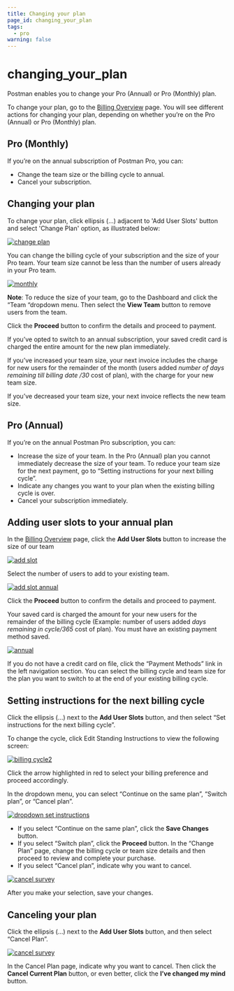 ```yaml
---
title: Changing your plan
page_id: changing_your_plan
tags:
  - pro
warning: false
---
```


# changing\_your\_plan

Postman enables you to change your Pro \(Annual\) or Pro \(Monthly\) plan.

To change your plan, go to the [Billing Overview](https://go.postman.co/billing/overview) page. You will see different actions for changing your plan, depending on whether you’re on the Pro \(Annual\) or Pro \(Monthly\) plan.

## Pro \(Monthly\)

If you’re on the annual subscription of Postman Pro, you can:

* Change the team size or the billing cycle to annual.
* Cancel your subscription.

## Changing your plan

To change your plan, click ellipsis \(...\) adjacent to 'Add User Slots' button and select 'Change Plan' option, as illustrated below:

[![change plan](https://s3.amazonaws.com/postman-static-getpostman-com/postman-docs/Add-User-Slots.png)](https://s3.amazonaws.com/postman-static-getpostman-com/postman-docs/Add-User-Slots.png)

You can change the billing cycle of your subscription and the size of your Pro team. Your team size cannot be less than the number of users already in your Pro team.

[![monthly](https://s3.amazonaws.com/postman-static-getpostman-com/postman-docs/changePlan-monthly.png)](https://s3.amazonaws.com/postman-static-getpostman-com/postman-docs/changePlan-monthly.png)

**Note**: To reduce the size of your team, go to the Dashboard and click the “Team “dropdown menu. Then select the **View Team** button to remove users from the team.

Click the **Proceed** button to confirm the details and proceed to payment.

If you’ve opted to switch to an annual subscription, your saved credit card is charged the entire amount for the new plan immediately.

If you’ve increased your team size, your next invoice includes the charge for new users for the remainder of the month \(users added  _number of days remaining till billing date /30_  cost of plan\), with the charge for your new team size.

If you’ve decreased your team size, your next invoice reflects the new team size.

## Pro \(Annual\)

If you’re on the annual Postman Pro subscription, you can:

* Increase the size of your team. In the Pro \(Annual\) plan you cannot immediately decrease the size of your team. To reduce your team size for the next payment, go to “Setting instructions for your next billing cycle”. 
* Indicate any changes you want to your plan when the existing billing cycle is over.
* Cancel your subscription immediately.

## Adding user slots to your annual plan

In the [Billing Overview](https://go.postman.co/billing/overview) page, click the **Add User Slots** button to increase the size of our team

[![add slot](https://s3.amazonaws.com/postman-static-getpostman-com/postman-docs/currentPlan-annual.png)](https://s3.amazonaws.com/postman-static-getpostman-com/postman-docs/currentPlan-annual.png)

Select the number of users to add to your existing team.

[![add slot annual](https://s3.amazonaws.com/postman-static-getpostman-com/postman-docs/addSlots-annual.png)](https://s3.amazonaws.com/postman-static-getpostman-com/postman-docs/addSlots-annual.png)

Click the **Proceed** button to confirm the details and proceed to payment.

Your saved card is charged the amount for your new users for the remainder of the billing cycle \(Example: number of users added  _days remaining in cycle/365_  cost of plan\). You must have an existing payment method saved.

[![annual](https://s3.amazonaws.com/postman-static-getpostman-com/postman-docs/changePlan-annual.png)](https://s3.amazonaws.com/postman-static-getpostman-com/postman-docs/changePlan-annual.png)

If you do not have a credit card on file, click the “Payment Methods” link in the left navigation section. You can select the billing cycle and team size for the plan you want to switch to at the end of your existing billing cycle.

## Setting instructions for the next billing cycle

Click the ellipsis \(...\) next to the **Add User Slots** button, and then select “Set instructions for the next billing cycle”.

To change the cycle, click Edit Standing Instructions to view the following screen:

[![billing cycle2](https://s3.amazonaws.com/postman-static-getpostman-com/postman-docs/Set-Bill-Cycle2.png)](https://s3.amazonaws.com/postman-static-getpostman-com/postman-docs/Set-Bill-Cycle2.png)

Click the arrow highlighted in red to select your billing preference and proceed accordingly.

In the dropdown menu, you can select “Continue on the same plan”, “Switch plan”, or “Cancel plan”.

[![dropdown set instructions](https://s3.amazonaws.com/postman-static-getpostman-com/postman-docs/WS-setInstructions-dropdown-annual.png)](https://s3.amazonaws.com/postman-static-getpostman-com/postman-docs/WS-setInstructions-dropdown-annual.png)

* If you select “Continue on the same plan”, click the **Save Changes** button.
* If you select “Switch plan”, click the **Proceed** button. In the “Change Plan” page, change the billing cycle or team size details and then proceed to review and complete your purchase.
* If you select “Cancel plan”, indicate why you want to cancel.

[![cancel survey](https://s3.amazonaws.com/postman-static-getpostman-com/postman-docs/WS-cancel-current-plan.png)](https://s3.amazonaws.com/postman-static-getpostman-com/postman-docs/WS-cancel-current-plan.png)

After you make your selection, save your changes.

## Canceling your plan

Click the ellipsis \(...\) next to the **Add User Slots** button, and then select “Cancel Plan”.

[![cancel survey](https://s3.amazonaws.com/postman-static-getpostman-com/postman-docs/WS-cancelSetInstruction-annual.png)](https://s3.amazonaws.com/postman-static-getpostman-com/postman-docs/WS-cancelSetInstruction-annual.png)

In the Cancel Plan page, indicate why you want to cancel. Then click the **Cancel Current Plan** button, or even better, click the **I’ve changed my mind** button.

